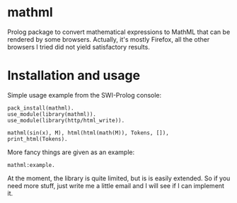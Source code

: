 # mathml

Prolog package to convert mathematical expressions to MathML that can be rendered by some browsers. Actually, it's mostly Firefox, all the other browsers I tried did not yield satisfactory results.

# Installation and usage

Simple usage example from the SWI-Prolog console:

```
pack_install(mathml).
use_module(library(mathml)).
use_module(library(http/html_write)).

mathml(sin(x), M), html(html(math(M)), Tokens, []), print_html(Tokens).
```

More fancy things are given as an example:

```
mathml:example.
```

At the moment, the library is quite limited, but is is easily extended. So if you need more stuff, just write me a little email and 
I will see if I can implement it.
